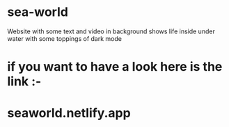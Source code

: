# sea-world

Website with some text and video in background shows life inside under water with some toppings of dark mode 


# if you want to have a look here is the link :-

# seaworld.netlify.app
